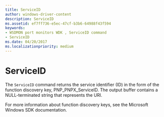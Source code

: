 ```yaml
---
title: ServiceID
author: windows-driver-content
description: ServiceID
ms.assetid: ef7ff736-e5ec-47cf-b3b6-64988f43f594
keywords:
- WSDMON port monitors WDK , ServiceID command
- ServiceID
ms.date: 04/20/2017
ms.localizationpriority: medium
---
```


# ServiceID


The `ServiceID` command returns the service identifier (ID) in the form of the function discovery key, PNP\_PNPX\_ServiceID. The output buffer contains a NULL-terminated string that represents the URI.

For more information about function discovery keys, see the Microsoft Windows SDK documentation.

 

 




